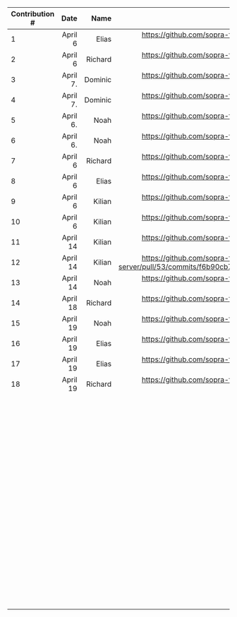 | Contribution # |           Date |         Name |                                                                                                                                                                                        GitHub Issue | Description |
|----------------|---------------:|-------------:|----------------------------------------------------------------------------------------------------------------------------------------------------------------------------------------------------:|------------:|
| 1              |        April 6 |        Elias |                                                                                                                         https://github.com/sopra-fs23-group-27/sopra-fs23-group-27-server/issues/47 |           	 |
| 2              |        April 6 |      Richard |                                                                                                                         https://github.com/sopra-fs23-group-27/sopra-fs23-group-27-server/issues/20 |           	 |
| 3              |       April 7. |      Dominic |                                                                                                                         https://github.com/sopra-fs23-group-27/sopra-fs23-group-27-client/issues/32 |           	 |
| 4              |       April 7. |      Dominic |                                                                                                                         https://github.com/sopra-fs23-group-27/sopra-fs23-group-27-client/issues/14 |           	 |
| 5              |       April 6. |         Noah |                                                                                                                         https://github.com/sopra-fs23-group-27/sopra-fs23-group-27-client/issues/33 |           	 |
| 6              |       April 6. |         Noah |                                                                                                                          https://github.com/sopra-fs23-group-27/sopra-fs23-group-27-client/issues/7 |           	 |
| 7              |        April 6 |      Richard |                                                                                                                         https://github.com/sopra-fs23-group-27/sopra-fs23-group-27-server/issues/21 |           	 |
| 8              |        April 6 |        Elias |                                                                                                                         https://github.com/sopra-fs23-group-27/sopra-fs23-group-27-server/issues/41 |           	 |
| 9              |      April 6 	 |     Kilian 	 |                                                                                                                           https://github.com/sopra-fs23-group-27/sopra-fs23-group-27-server/pull/49 |           	 |
| 10             |      April 6 	 |     Kilian 	 |                                                                                                                         https://github.com/sopra-fs23-group-27/sopra-fs23-group-27-server/issues/39 |           	 |
| 11             |       April 14 |    Kilian  	 |                                                                                                                           https://github.com/sopra-fs23-group-27/sopra-fs23-group-27-server/pull/53 |           	 |
| 12             |       April 14 |    Kilian  	 |                                                                          https://github.com/sopra-fs23-group-27/sopra-fs23-group-27-server/pull/53/commits/f6b90cb79974c3dbefcfec51df9da42a721c3aba |           	 |
| 13             |      April 14	 |     Noah   	 |                                                                                                                       https://github.com/sopra-fs23-group-27/sopra-fs23-group-27-client/issues/8  	 |           	 |
| 14             |       April 18 |      Richard |                                                                                                                         https://github.com/sopra-fs23-group-27/sopra-fs23-group-27-server/issues/44 |           	 |
| 15             |      April 19	 |    Noah    	 |                                                                                                                         https://github.com/sopra-fs23-group-27/sopra-fs23-group-27-client/issues/12 |           	 |
| 	16            | April 19     	 |       Elias	 |                                                                                                                        https://github.com/sopra-fs23-group-27/sopra-fs23-group-27-server/issues/57	 |           	 |
| 	17            | April 19     	 | Elias      	 | https://github.com/sopra-fs23-group-27/sopra-fs23-group-27-server/issues/48                                                                                                                       	 |           	 |
| 18             |       April 19 |      Richard |                                                                                                                         https://github.com/sopra-fs23-group-27/sopra-fs23-group-27-server/issues/56 |           	 |
| 	              |              	 |            	 |                                                                                                                                                                                                   	 |           	 |
| 	              |              	 |            	 |                                                                                                                                                                                                   	 |           	 |
| 	              |              	 |            	 |                                                                                                                                                                                                   	 |           	 |
| 	              |              	 |            	 |                                                                                                                                                                                                   	 |           	 |
| 	              |              	 |            	 |                                                                                                                                                                                                   	 |           	 |
| 	              |              	 |            	 |                                                                                                                                                                                                   	 |           	 |
| 	              |              	 |            	 |                                                                                                                                                                                                   	 |           	 |
| 	              |              	 |            	 |                                                                                                                                                                                                   	 |           	 |
| 	              |              	 |            	 |                                                                                                                                                                                                   	 |           	 |
| 	              |              	 |            	 |                                                                                                                                                                                                   	 |           	 |
| 	              |              	 |            	 |                                                                                                                                                                                                   	 |           	 |
| 	              |              	 |            	 |                                                                                                                                                                                                   	 |           	 |
| 	              |              	 |            	 |                                                                                                                                                                                                   	 |           	 |
| 	              |              	 |            	 |                                                                                                                                                                                                   	 |           	 |
| 	              |              	 |            	 |                                                                                                                                                                                                   	 |           	 |
| 	              |              	 |            	 |                                                                                                                                                                                                   	 |           	 |
| 	              |              	 |            	 |                                                                                                                                                                                                   	 |           	 |
| 	              |              	 |            	 |                                                                                                                                                                                                   	 |           	 |
| 	              |              	 |            	 |                                                                                                                                                                                                   	 |           	 |
| 	              |              	 |            	 |                                                                                                                                                                                                   	 |           	 |
| 	              |              	 |            	 |                                                                                                                                                                                                   	 |           	 |
| 	              |              	 |            	 |                                                                                                                                                                                                   	 |           	 |
| 	              |              	 |            	 |                                                                                                                                                                                                   	 |           	 |
| 	              |              	 |            	 |                                                                                                                                                                                                   	 |           	 |
| 	              |              	 |            	 |                                                                                                                                                                                                   	 |           	 |
| 	              |              	 |            	 |                                                                                                                                                                                                   	 |           	 |
| 	              |              	 |            	 |                                                                                                                                                                                                   	 |           	 |
| 	              |              	 |            	 |                                                                                                                                                                                                   	 |           	 |
| 	              |              	 |            	 |                                                                                                                                                                                                   	 |           	 |
| 	              |              	 |            	 |                                                                                                                                                                                                   	 |           	 |
| 	              |              	 |            	 |                                                                                                                                                                                                   	 |           	 |
| 	              |              	 |            	 |                                                                                                                                                                                                   	 |           	 |
| 	              |              	 |            	 |                                                                                                                                                                                                   	 |           	 |
| 	              |              	 |            	 |                                                                                                                                                                                                   	 |           	 |
| 	              |              	 |            	 |                                                                                                                                                                                                   	 |           	 |
| 	              |              	 |            	 |                                                                                                                                                                                                   	 |           	 |
| 	              |              	 |            	 |                                                                                                                                                                                                   	 |           	 |
| 	              |              	 |            	 |                                                                                                                                                                                                   	 |           	 |
| 	              |              	 |            	 |                                                                                                                                                                                                   	 |           	 |
| 	              |              	 |            	 |                                                                                                                                                                                                   	 |           	 |
| 	              |              	 |            	 |                                                                                                                                                                                                   	 |           	 |
| 	              |              	 |            	 |                                                                                                                                                                                                   	 |           	 |
| 	              |              	 |            	 |                                                                                                                                                                                                   	 |           	 |
| 	              |              	 |            	 |                                                                                                                                                                                                   	 |           	 |
| 	              |              	 |            	 |                                                                                                                                                                                                   	 |           	 |
| 	              |              	 |            	 |                                                                                                                                                                                                   	 |           	 |
| 	              |              	 |            	 |                                                                                                                                                                                                   	 |           	 |
| 	              |              	 |            	 |                                                                                                                                                                                                   	 |           	 |
| 	              |              	 |            	 |                                                                                                                                                                                                   	 |           	 |
| 	              |              	 |            	 |                                                                                                                                                                                                   	 |           	 |
| 	              |              	 |            	 |                                                                                                                                                                                                   	 |           	 |
| 	              |              	 |            	 |                                                                                                                                                                                                   	 |           	 |
| 	              |              	 |            	 |                                                                                                                                                                                                   	 |           	 |
| 	              |              	 |            	 |                                                                                                                                                                                                   	 |           	 |
| 	              |              	 |            	 |                                                                                                                                                                                                   	 |           	 |
| 	              |              	 |            	 |                                                                                                                                                                                                   	 |           	 |
| 	              |              	 |            	 |                                                                                                                                                                                                   	 |           	 |
| 	              |              	 |            	 |                                                                                                                                                                                                   	 |           	 |
| 	              |              	 |            	 |                                                                                                                                                                                                   	 |           	 |
| 	              |              	 |            	 |                                                                                                                                                                                                   	 |           	 |
| 	              |              	 |            	 |                                                                                                                                                                                                   	 |           	 |
| 	              |              	 |            	 |                                                                                                                                                                                                   	 |           	 |
| 	              |              	 |            	 |                                                                                                                                                                                                   	 |           	 |
| 	              |              	 |            	 |                                                                                                                                                                                                   	 |           	 |
| 	              |              	 |            	 |                                                                                                                                                                                                   	 |           	 |
| 	              |              	 |            	 |                                                                                                                                                                                                   	 |           	 |
| 	              |              	 |            	 |                                                                                                                                                                                                   	 |           	 |
| 	              |              	 |            	 |                                                                                                                                                                                                   	 |           	 |
| 	              |              	 |            	 |                                                                                                                                                                                                   	 |           	 |
| 	              |              	 |            	 |                                                                                                                                                                                                   	 |           	 |
| 	              |              	 |            	 |                                                                                                                                                                                                   	 |           	 |
| 	              |              	 |            	 |                                                                                                                                                                                                   	 |           	 |
| 	              |              	 |            	 |                                                                                                                                                                                                   	 |           	 |
| 	              |              	 |            	 |                                                                                                                                                                                                   	 |           	 |
| 	              |              	 |            	 |                                                                                                                                                                                                   	 |           	 |
| 	              |              	 |            	 |                                                                                                                                                                                                   	 |           	 |
| 	              |              	 |            	 |                                                                                                                                                                                                   	 |           	 |
| 	              |              	 |            	 |                                                                                                                                                                                                   	 |           	 |
| 	              |              	 |            	 |                                                                                                                                                                                                   	 |           	 |
| 	              |              	 |            	 |                                                                                                                                                                                                   	 |           	 |
| 	              |              	 |            	 |                                                                                                                                                                                                   	 |           	 |
